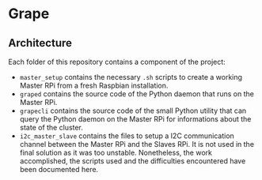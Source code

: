 # Grape

## Architecture

Each folder of this repository contains a component of the project:

* `master_setup` contains the necessary `.sh` scripts to create a working Master RPi from a fresh Raspbian installation.
* `graped` contains the source code of the Python daemon that runs on the Master RPi.
* `grapecli` contains the source code of the small Python utility that can query the Python daemon on the Master RPi for informations about the state of the cluster.
* `i2c_master_slave` contains the files to setup a I2C communication channel between the Master RPi and the Slaves RPi. It is not used in the final solution as it was too unstable. Nonetheless, the work accomplished, the scripts used and the difficulties encountered have been documented here.